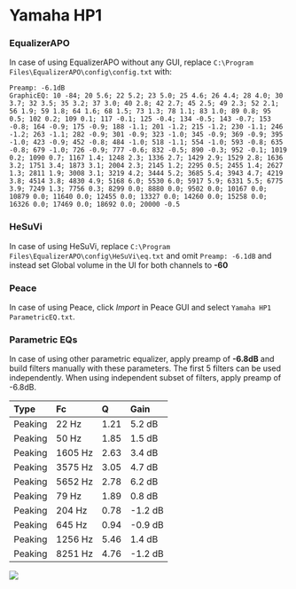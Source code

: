 # Yamaha HP1

### EqualizerAPO
In case of using EqualizerAPO without any GUI, replace `C:\Program Files\EqualizerAPO\config\config.txt`
with:
```
Preamp: -6.1dB
GraphicEQ: 10 -84; 20 5.6; 22 5.2; 23 5.0; 25 4.6; 26 4.4; 28 4.0; 30 3.7; 32 3.5; 35 3.2; 37 3.0; 40 2.8; 42 2.7; 45 2.5; 49 2.3; 52 2.1; 56 1.9; 59 1.8; 64 1.6; 68 1.5; 73 1.3; 78 1.1; 83 1.0; 89 0.8; 95 0.5; 102 0.2; 109 0.1; 117 -0.1; 125 -0.4; 134 -0.5; 143 -0.7; 153 -0.8; 164 -0.9; 175 -0.9; 188 -1.1; 201 -1.2; 215 -1.2; 230 -1.1; 246 -1.2; 263 -1.1; 282 -0.9; 301 -0.9; 323 -1.0; 345 -0.9; 369 -0.9; 395 -1.0; 423 -0.9; 452 -0.8; 484 -1.0; 518 -1.1; 554 -1.0; 593 -0.8; 635 -0.8; 679 -1.0; 726 -0.9; 777 -0.6; 832 -0.5; 890 -0.3; 952 -0.1; 1019 0.2; 1090 0.7; 1167 1.4; 1248 2.3; 1336 2.7; 1429 2.9; 1529 2.8; 1636 3.2; 1751 3.4; 1873 3.1; 2004 2.3; 2145 1.2; 2295 0.5; 2455 1.4; 2627 1.3; 2811 1.9; 3008 3.1; 3219 4.2; 3444 5.2; 3685 5.4; 3943 4.7; 4219 3.8; 4514 3.8; 4830 4.9; 5168 6.0; 5530 6.0; 5917 5.9; 6331 5.5; 6775 3.9; 7249 1.3; 7756 0.3; 8299 0.0; 8880 0.0; 9502 0.0; 10167 0.0; 10879 0.0; 11640 0.0; 12455 0.0; 13327 0.0; 14260 0.0; 15258 0.0; 16326 0.0; 17469 0.0; 18692 0.0; 20000 -0.5
```

### HeSuVi
In case of using HeSuVi, replace `C:\Program Files\EqualizerAPO\config\HeSuVi\eq.txt` and omit `Preamp:
-6.1dB` and instead set Global volume in the UI for both channels to **-60**

### Peace
In case of using Peace, click *Import* in Peace GUI and select `Yamaha HP1 ParametricEQ.txt`.

### Parametric EQs
In case of using other parametric equalizer, apply preamp of **-6.8dB** and build filters manually
with these parameters. The first 5 filters can be used independently.
When using independent subset of filters, apply preamp of -6.8dB.

| Type    | Fc      |    Q | Gain    |
|:--------|:--------|:-----|:--------|
| Peaking | 22 Hz   | 1.21 | 5.2 dB  |
| Peaking | 50 Hz   | 1.85 | 1.5 dB  |
| Peaking | 1605 Hz | 2.63 | 3.4 dB  |
| Peaking | 3575 Hz | 3.05 | 4.7 dB  |
| Peaking | 5652 Hz | 2.78 | 6.2 dB  |
| Peaking | 79 Hz   | 1.89 | 0.8 dB  |
| Peaking | 204 Hz  | 0.78 | -1.2 dB |
| Peaking | 645 Hz  | 0.94 | -0.9 dB |
| Peaking | 1256 Hz | 5.46 | 1.4 dB  |
| Peaking | 8251 Hz | 4.76 | -1.2 dB |

![](https://raw.githubusercontent.com/jaakkopasanen/AutoEq/master/results/innerfidelity/sbaf-serious/Yamaha%20HP1/Yamaha%20HP1.png)